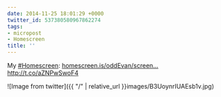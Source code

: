 ```yaml
---
date: 2014-11-25 18:01:29 +0000
twitter_id: 537380580967862274
tags:
- micropost
- Homescreen
title: ''
---
```


My [#Homescreen](https://twitter.com/hashtag/Homescreen): [homescreen.is/oddEvan/screen…](https://homescreen.is/oddEvan/screenshot/7846) http://t.co/aZNPwSwoF4

![Image from twitter]({{ "/" | relative_url  }}images/B3UoynrIUAEsb1v.jpg)
